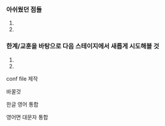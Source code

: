 ### 아쉬웠던 점들

1. 
2. 

### 한계/교훈을 바탕으로 다음 스테이지에서 새롭게 시도해볼 것

1. 
2. 

conf file 제작

바꿀것

한글 영어 통합

영어면 대문자 통합
